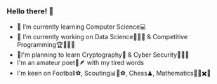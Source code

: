 ### Hello there! 👋


- 🌱 I’m currently learning Computer Science💻
- 🔭 I’m currently working on Data Science🧮🧠🤖 & Competitive Programming🏆🏃🏾‍♂️
- 👀I'm planning to learn Cryptography🔏 & Cyber Security👨‍💻🔐
- I'm an amateur poet📜🪶 with my tired words
- I'm keen on Football⚽, Scouting📊📘⚽, Chess♟, Mathematics🔢📝✖️💭

